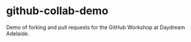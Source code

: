 # github-collab-demo
Demo of forking and pull requests for the GitHub Workshop at Daydream Adelaide.
